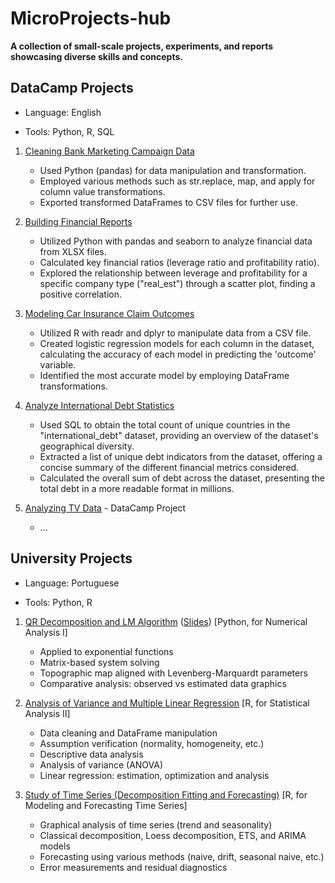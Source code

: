 # MicroProjects-hub

**A collection of small-scale projects, experiments, and reports showcasing diverse skills and concepts.**

## DataCamp Projects

- Language: English

- Tools: Python, R, SQL

1) [Cleaning Bank Marketing Campaign Data](https://hugoverissimo21.github.io/MicroProjects-hub/Cleaning%20Bank%20Marketing%20Campaign%20Data/notebook.html)
  
    -   Used Python (pandas) for data manipulation and transformation.
    -   Employed various methods such as str.replace, map, and apply for column value transformations.
    -   Exported transformed DataFrames to CSV files for further use.

2) [Building Financial Reports](https://hugoverissimo21.github.io/MicroProjects-hub/Building%20Financial%20Reports/notebook.html)
  
    -   Utilized Python with pandas and seaborn to analyze financial data from XLSX files.
    -   Calculated key financial ratios (leverage ratio and profitability ratio).
    -   Explored the relationship between leverage and profitability for a specific company type ("real_est") through a scatter plot, finding a positive correlation.

3) [Modeling Car Insurance Claim Outcomes](https://hugoverissimo21.github.io/MicroProjects-hub/Modeling%20Car%20Insurance%20Claim%20Outcomes/notebook.html)
  
    -   Utilized R with readr and dplyr to manipulate data from a CSV file.
    -   Created logistic regression models for each column in the dataset, calculating the accuracy of each model in predicting the 'outcome' variable.
    -   Identified the most accurate model by employing DataFrame transformations.

4) [Analyze International Debt Statistics](https://hugoverissimo21.github.io/MicroProjects-hub/Analyze%20International%20Debt%20Statistics/notebook.html)

    -   Used SQL to obtain the total count of unique countries in the "international_debt" dataset, providing an overview of the dataset's geographical diversity.
    -   Extracted a list of unique debt indicators from the dataset, offering a concise summary of the different financial metrics considered.
    -   Calculated the overall sum of debt across the dataset, presenting the total debt in a more readable format in millions.

5) [Analyzing TV Data](https://github.com/Hugoverissimo21/MicroProjects-hub/tree/main/Analyzing%20TV%20Data) - DataCamp Project

    -   ...

## University Projects

- Language: Portuguese

- Tools: Python, R

1) [QR Decomposition and LM Algorithm](https://hugoverissimo21.github.io/MicroProjects-hub/QR%20Decomposition%20and%20LM%20Algorithm/ani_trabalho.pdf) ([Slides](https://hugoverissimo21.github.io/MicroProjects-hub/QR%20Decomposition%20and%20LM%20Algorithm/ani_quarto.html#/title-slide)) [Python, for Numerical Analysis I]

    -   Applied to exponential functions
    -   Matrix-based system solving
    -   Topographic map aligned with Levenberg-Marquardt parameters
    -   Comparative analysis: observed vs estimated data graphics

2) [Analysis of Variance and Multiple Linear Regression](https://hugoverissimo21.github.io/MicroProjects-hub/Analysis%20of%20Variance%20and%20Multiple%20Linear%20Regression/AEII_main.pdf) [R, for Statistical Analysis II]

    - Data cleaning and DataFrame manipulation
    - Assumption verification (normality, homogeneity, etc.)
    - Descriptive data analysis
    - Analysis of variance (ANOVA)
    - Linear regression: estimation, optimization and analysis

3) [Study of Time Series (Decomposition Fitting and Forecasting)](https://hugoverissimo21.github.io/MicroProjects-hub/Study%20of%20Time%20Series%20(Decomposition%20Fitting%20and%20Forecasting)/Tarefas.pdf) [R, for Modeling and Forecasting Time Series]

    - Graphical analysis of time series (trend and seasonality)
    - Classical decomposition, Loess decomposition, ETS, and ARIMA models
    - Forecasting using various methods (naive, drift, seasonal naive, etc.)
    - Error measurements and residual diagnostics
